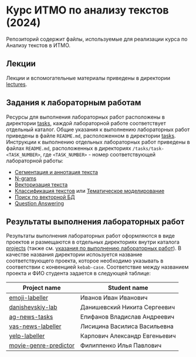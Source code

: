 ﻿# Курс ИТМО по анализу текстов (2024)

Репозиторий содержит файлы, используемые для реализации курса по Анализу текстов в ИТМО.

## Лекции

Лекции и вспомогательные материалы приведены в директории [lectures](/lectures).

## Задания к лабораторным работам

Ресурсы для выполнения лабораторных работ расположены в директории [tasks](/tasks), каждой лабораторной работе соответствует отдельный каталог. Общие указания к выполнению лабораторных работ приведены в файле `README.md`, расположенном в директории [tasks](/tasks). Инструкции к выполнению отдельных лабораторных работ приведены в файлах `README.md`, расположенных в директориях `/tasks/task-<TASK_NUMBER>`, где `<TASK_NUMBER>` - номер соответствующей лабораторной работы:

- [Сегментация и аннотация текста](/tasks/task-01/README.md)
- [N-grams](/tasks/task-02/README.md)
- [Векторизация текста](/tasks/task-03/README.md)
- [Классификация текстов](/tasks/task-04.1/README.md) или [Тематическое моделирование](/tasks/task-04.2/README.md)
- [Поиск по векторной БД](/tasks/task-05/README.md)
- [Question Answering](/tasks/task-06/README.md)


## Результаты выполнения лабораторных работ

Результаты выполнения лабораторных работ оформляются в виде проектов и размещаются в отдельных директориях внутри каталога [projects](/projects) (также см. [указания по выполнению лабораторных работ](/tasks/README.md)). В качестве названия директории испоьзуется название соответствующего проекта, которое необходимо указывать в соответствии с конвенцией `kebab-case`. Соответствие между названием проекта и ФИО студента задается в следующей таблице:

| Project name | Student name |
| --- | --- |
| [emoji-labeller](/projects/emoji-labeller) | Иванов Иван Иванович |
| [danishevskiy-lab](/projects/danishevskiy-lab) | Данишевский Никита Сергеевич |
| [ag-news-tasks](/projects/ag-news-tasks) | Епифанов Владислав Андреевич |
| [ vas-news-labeller](/projects/vas-news-labeller) | Лисицина Василиса Васильевна |
| [yelp-labeller](/projects/yelp_labeller) | Карпович Александр Евгеньевич |
| [movie-genre-predictor](/projects/movie-genre-predictor) | Филиппенко Илья Павлович |
